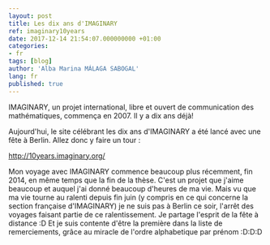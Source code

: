 ```yaml
---
layout: post
title: Les dix ans d'IMAGINARY
ref: imaginary10years
date: 2017-12-14 21:54:07.000000000 +01:00
categories:
- fr
tags: [blog]
author: 'Alba Marina MÁLAGA SABOGAL'
lang: fr
published: true
---
```


IMAGINARY, un projet international, libre et ouvert de communication des mathématiques, commença en 2007. Il y a dix ans déjà!

Aujourd'hui, le site célébrant les dix ans d'IMAGINARY a été lancé avec une fête à Berlin. Allez donc y faire un tour :

<http://10years.imaginary.org/>

Mon voyage avec IMAGINARY commence beaucoup plus récemment, fin 2014, en même temps que la fin de la thèse. C'est un projet que j'aime beaucoup et auquel j'ai donné beaucoup d'heures de ma vie. Mais vu que ma vie tourne au ralenti depuis fin juin (y compris en ce qui concerne la section française d'IMAGINARY) je ne suis pas à Berlin ce soir, l'arrêt des voyages faisant partie de ce ralentissement. Je partage l'esprit de la fête à distance :D Et je suis contente d'être la première dans la liste de remerciements, grâce au miracle de l'ordre alphabetique par prénom :D:D:D
